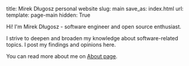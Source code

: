 title: Mirek Długosz personal website
slug: main
save_as: index.html
url:
template: page-main
hidden: True

Hi! I'm Mirek Długosz - software engineer and open source enthusiast.

I strive to deepen and broaden my knowledge about software-related topics. I post my findings and opinions here.

You can read more about me on [About page]({filename}/pages/about.md).
